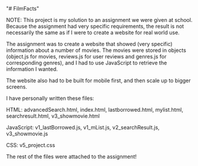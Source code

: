 "# FilmFacts" 

NOTE: This project is my solution to an assignment we were given at school. Because the assignment had very specific requirements, the result is not necessarily the same as if I were to create a website for real world use.

The assignment was to create a website that showed (very specific) information about a number of movies. The movies were stored in objects (object.js for movies, reviews.js for user reviews and genres.js for corresponding genres), and I had to use JavaScript to retrieve the information I wanted.

The website also had to be built for mobile first, and then scale up to bigger screens.

I have personally written these files:

HTML:
advancedSearch.html, index.html, lastborrowed.html, mylist.html, searchresult.html, v3_showmovie.html

JavaScript:
v1_lastBorrowed.js, v1_mList.js, v2_searchResult.js, v3_showmovie.js

CSS:
v5_project.css

The rest of the files were attached to the assignment!
